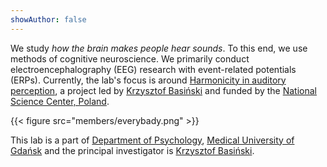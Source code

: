 ```yaml
---
showAuthor: false
---
```


We study _how the brain makes people hear sounds_. To this end, we use methods of cognitive neuroscience. We primarily conduct electroencephalography (EEG) research with event-related potentials (ERPs). Currently, the lab's focus is around [Harmonicity in auditory perception](projects), a project led by [Krzysztof Basiński](people/krzysztof/) and funded by the [National Science Center, Poland](http://ncn.gov.pl).

{{< figure src="members/everybady.png"  >}}

This lab is a part of [Department of Psychology](https://structure.mug.edu.pl/359), [Medical University of Gdańsk](http://gumed.edu.pl) and the principal investigator is [Krzysztof Basiński](people/krzysztof/).

